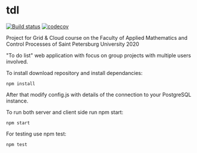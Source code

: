 # tdl
[![Build status](https://ci.appveyor.com/api/projects/status/f2h9b7wiwk8rs6w3?svg=true)](https://ci.appveyor.com/project/HyloxalusFallax/tdl) [![codecov](https://codecov.io/gh/HyloxalusFallax/tdl/branch/master/graph/badge.svg)](https://codecov.io/gh/HyloxalusFallax/tdl)

Project for Grid & Cloud course on the Faculty of Applied Mathematics and Control Processes of Saint Petersburg University 2020

"To do list" web application with focus on group projects with multiple users involved.

To install download repository and install dependancies:

```
npm install
```
After that modify config.js with details of the connection to your PostgreSQL instance.

To run both server and client side run npm start:
```
npm start
```
For testing use npm test:
```
npm test
```
